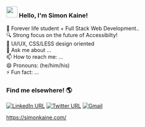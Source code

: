 ### <img src="https://raw.githubusercontent.com/MartinHeinz/MartinHeinz/master/wave.gif" width="30px"> Hello, I'm Simon Kaine!


 🌱  Forever life student + Full Stack Web Development..<br />
 :mag:  Strong focus on the future of Accessibilty!<br />
 🤔  UI/UX, CSS/LESS design oriented <br />
 💬  Ask me about ...<br />
 📫  How to reach me: ...<br />
 😄  Pronouns: (he/him/his)<br />
 ⚡  Fun fact: ...


### Find me elsewhere! :earth_americas:

[![LinkedIn URL](https://img.shields.io/badge/linkedin-%230077B5.svg?style=for-the-badge&logo=linkedin&logoColor=white)](https://www.linkedin.com/in/simonbishopkaine/)
[![Twitter URL](https://img.shields.io/badge/simonbkaine-%231DA1F2.svg?style=for-the-badge&logo=Twitter&logoColor=white)](https://twitter.com/simonbkaine)
[![Gmail](https://img.shields.io/badge/Gmail-D14836?style=for-the-badge&logo=gmail&logoColor=white)](mailto:simonkaine@gmail.com)

https://simonkaine.com/
